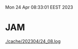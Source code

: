 Mon 24 Apr 08:33:01 EEST 2023
# JAM
<a href='./cache/202304/24_08.log'>./cache/202304/24_08.log</a>
